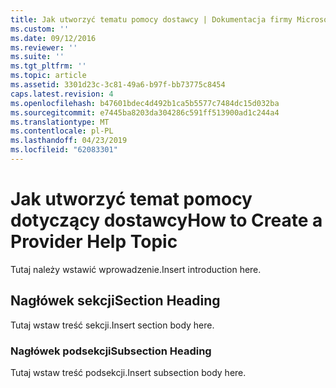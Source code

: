 ```yaml
---
title: Jak utworzyć tematu pomocy dostawcy | Dokumentacja firmy Microsoft
ms.custom: ''
ms.date: 09/12/2016
ms.reviewer: ''
ms.suite: ''
ms.tgt_pltfrm: ''
ms.topic: article
ms.assetid: 3301d23c-3c81-49a6-b97f-bb73775c8454
caps.latest.revision: 4
ms.openlocfilehash: b47601bdec4d492b1ca5b5577c7484dc15d032ba
ms.sourcegitcommit: e7445ba8203da304286c591ff513900ad1c244a4
ms.translationtype: MT
ms.contentlocale: pl-PL
ms.lasthandoff: 04/23/2019
ms.locfileid: "62083301"
---
```

# <a name="how-to-create-a-provider-help-topic"></a><span data-ttu-id="fc8d4-102">Jak utworzyć temat pomocy dotyczący dostawcy</span><span class="sxs-lookup"><span data-stu-id="fc8d4-102">How to Create a Provider Help Topic</span></span>

<span data-ttu-id="fc8d4-103">Tutaj należy wstawić wprowadzenie.</span><span class="sxs-lookup"><span data-stu-id="fc8d4-103">Insert introduction here.</span></span>

## <a name="section-heading"></a><span data-ttu-id="fc8d4-104">Nagłówek sekcji</span><span class="sxs-lookup"><span data-stu-id="fc8d4-104">Section Heading</span></span>

 <span data-ttu-id="fc8d4-105">Tutaj wstaw treść sekcji.</span><span class="sxs-lookup"><span data-stu-id="fc8d4-105">Insert section body here.</span></span>

### <a name="subsection-heading"></a><span data-ttu-id="fc8d4-106">Nagłówek podsekcji</span><span class="sxs-lookup"><span data-stu-id="fc8d4-106">Subsection Heading</span></span>

 <span data-ttu-id="fc8d4-107">Tutaj wstaw treść podsekcji.</span><span class="sxs-lookup"><span data-stu-id="fc8d4-107">Insert subsection body here.</span></span>